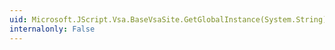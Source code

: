 ```yaml
---
uid: Microsoft.JScript.Vsa.BaseVsaSite.GetGlobalInstance(System.String)
internalonly: False
---
```

